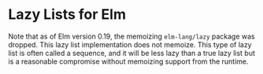 # Lazy Lists for Elm

Note that as of Elm version 0.19, the memoizing `elm-lang/lazy` package
was dropped. This lazy list implementation does not memoize. This type of lazy
list is often called a sequence, and it will be less lazy than a true lazy list
but is a reasonable compromise without memoizing support from the runtime.
